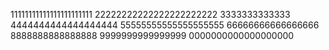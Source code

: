 11111111111111111111111
22222222222222222222222
3333333333333
4444444444444444444
55555555555555555555
66666666666666666
8888888888888888
9999999999999999
0000000000000000000

